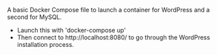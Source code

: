 A basic Docker Compose file to launch a container for WordPress and a second for MySQL.

- Launch this with 'docker-compose up'
- Then connect to http://localhost:8080/ to go through the WordPress installation process.